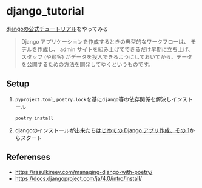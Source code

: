 # django_tutorial
[djangoの公式チュートリアル](https://docs.djangoproject.com/ja/4.0/intro/)をやってみる
>Django アプリケーションを作成するときの典型的なワークフローは、 モデルを作成し、 admin サイトを組み上げてできるだけ早期に立ち上げ、スタッフ (や顧客) がデータを投入できるようにしておいてから、データを公開するための方法を開発してゆくというものです。
## Setup
1. `pyproject.toml`, `poetry.lock`を基に`django`等の依存関係を解決しインストール
    ```
    poetry install
    ```
2. djangoのインストールが出来たら[はじめての Django アプリ作成、その 1](https://docs.djangoproject.com/ja/4.0/intro/tutorial01/)からスタート
## Referenses
* https://rasulkireev.com/managing-django-with-poetry/
* https://docs.djangoproject.com/ja/4.0/intro/install/
